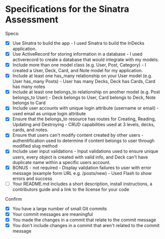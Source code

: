 # Specifications for the Sinatra Assessment

Specs:
- [x] Use Sinatra to build the app - I used Sinatra to build the InDecks application.
- [x] Use ActiveRecord for storing information in a database - I used activerecord to create a database that would integrate with my models.
- [x] Include more than one model class (e.g. User, Post, Category) - I created a User, Deck, Card, and Note model for my application.
- [x] Include at least one has_many relationship on your User model (e.g. User has_many Posts) - User has many Decks, Deck has Cards, Card has many notes
- [x] Include at least one belongs_to relationship on another model (e.g. Post belongs_to User) - Deck belongs to User, Card belongs to Deck, Note belongs to Card
- [x] Include user accounts with unique login attribute (username or email) - used email as unique login attribute
- [x] Ensure that the belongs_to resource has routes for Creating, Reading, Updating and Destroying - CRUD capabilities used at 3 levels, decks, cards, and notes.
- [x] Ensure that users can't modify content created by other users - authentification used to determine if content belongs to user through modified slug method
- [x] Include user input validations - Input validations used to ensure unique users, every object is created with valid info, and Deck can't have duplicate name within a specific users account.
- [x] BONUS - not required - Display validation failures to user with error message (example form URL e.g. /posts/new) - Used Flash to show errors and success
- [ ] Your README.md includes a short description, install instructions, a contributors guide and a link to the license for your code

Confirm
- [x] You have a large number of small Git commits
- [x] Your commit messages are meaningful
- [x] You made the changes in a commit that relate to the commit message
- [x] You don't include changes in a commit that aren't related to the commit message
